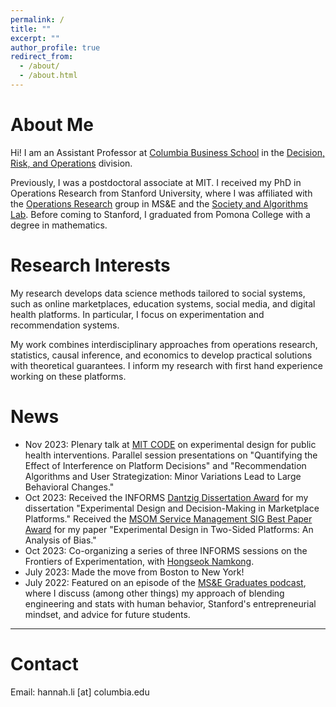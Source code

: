 ```yaml
---
permalink: /
title: ""
excerpt: ""
author_profile: true
redirect_from: 
  - /about/
  - /about.html
---
```


<!-- Google tag (gtag.js) -->
<script async src="https://www.googletagmanager.com/gtag/js?id=G-4RGB5WX9E4"></script>
<script>
  window.dataLayer = window.dataLayer || [];
  function gtag(){dataLayer.push(arguments);}
  gtag('js', new Date());

  gtag('config', 'G-4RGB5WX9E4');
</script>

# About Me

Hi! I am an Assistant Professor at [Columbia Business School](https://home.gsb.columbia.edu/) in the [Decision, Risk, and Operations](https://www8.gsb.columbia.edu/faculty-research/divisions/decision-risk-operations) division. 

Previously, I was a postdoctoral associate at MIT. I received my PhD in Operations Research from Stanford University, where I was affiliated with the [Operations Research](https://or.stanford.edu/) group in MS&E and the [Society and Algorithms Lab](https://soal.stanford.edu/). Before coming to Stanford, I graduated from Pomona College with a degree in mathematics. 

# Research Interests

My research develops data science methods tailored to social systems, such as online marketplaces, education systems, social media, and digital health platforms. In particular, I focus on experimentation and recommendation systems. 

My work combines interdisciplinary approaches from operations research, statistics, causal inference, and economics to develop practical solutions with theoretical guarantees. I inform my research with first hand experience working on these platforms. 

# News
- Nov 2023: Plenary talk at [MIT CODE](https://ide.mit.edu/events/2023-conference-on-digital-experimentation-mit-codemit/) on experimental design for public health interventions. Parallel session presentations on "Quantifying the Effect of Interference on Platform Decisions" and "Recommendation Algorithms and User Strategization: Minor Variations Lead to Large Behavioral Changes."
- Oct 2023: Received the INFORMS [Dantzig Dissertation Award](https://www.informs.org/Recognizing-Excellence/INFORMS-Prizes/George-B.-Dantzig-Dissertation-Award) for my dissertation "Experimental Design and Decision-Making in Marketplace Platforms." Received the [MSOM Service Management SIG Best Paper Award](https://www.informs.org/Recognizing-Excellence/Community-Prizes/Manufacturing-and-Service-Operations-Management/MSOM-Service-Management-SIG-Best-Paper-Award) for my paper "Experimental Design in Two-Sided Platforms: An Analysis of Bias."
- Oct 2023: Co-organizing a series of three INFORMS sessions on the Frontiers of Experimentation, with [Hongseok Namkong](https://hsnamkoong.github.io/).
- July 2023: Made the move from Boston to New York!
- July 2022: Featured on an episode of the [MS&E Graduates podcast](https://msande.stanford.edu/research-impact/stories-voices/students/meet-our-graduates-hannah-li-phd-22), where I discuss (among other things) my approach of blending engineering and stats with human behavior, Stanford's entrepreneurial mindset, and advice for future students.

---

# Contact
Email: hannah.li \[at\] columbia.edu





